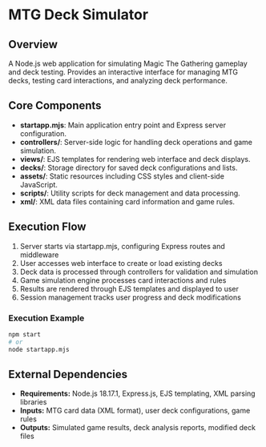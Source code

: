 # MTG Deck Simulator

## Overview

A Node.js web application for simulating Magic The Gathering gameplay and deck
testing. Provides an interactive interface for managing MTG decks, testing card
interactions, and analyzing deck performance.

## Core Components

- **startapp.mjs**: Main application entry point and Express server
  configuration.
- **controllers/**: Server-side logic for handling deck operations and game
  simulation.
- **views/**: EJS templates for rendering web interface and deck displays.
- **decks/**: Storage directory for saved deck configurations and lists.
- **assets/**: Static resources including CSS styles and client-side JavaScript.
- **scripts/**: Utility scripts for deck management and data processing.
- **xml/**: XML data files containing card information and game rules.

## Execution Flow

1. Server starts via startapp.mjs, configuring Express routes and middleware
2. User accesses web interface to create or load existing decks
3. Deck data is processed through controllers for validation and simulation
4. Game simulation engine processes card interactions and rules
5. Results are rendered through EJS templates and displayed to user
6. Session management tracks user progress and deck modifications

### Execution Example

```bash
npm start
# or
node startapp.mjs
```

## External Dependencies

- **Requirements:** Node.js 18.17.1, Express.js, EJS templating, XML parsing
  libraries
- **Inputs:** MTG card data (XML format), user deck configurations, game rules
- **Outputs:** Simulated game results, deck analysis reports, modified deck
  files
